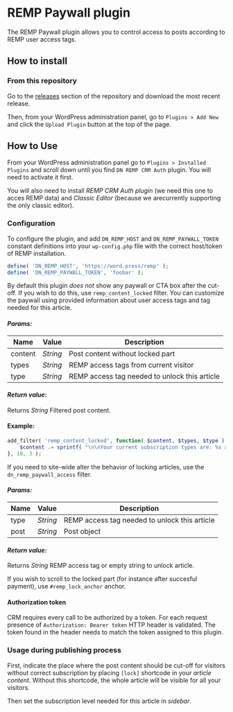# REMP Paywall plugin

The REMP Paywall plugin allows you to control access to posts according to REMP user access tags.

## How to install

### From this repository

Go to the [releases](https://github.com/remp2020/dn-remp-paywall/releases) section of the repository and download the most recent release.

Then, from your WordPress administration panel, go to `Plugins > Add New` and click the `Upload Plugin` button at the top of the page.

## How to Use

From your WordPress administration panel go to `Plugins > Installed Plugins` and scroll down until you find `DN REMP CRM Auth` plugin. You will need to activate it first.

You will also need to install *REMP CRM Auth plugin* (we need this one to acces REMP data) and *Classic Editor* (because we arecurrently supporting the only classic editor).

### Configuration

To configure the plugin, and add `DN_REMP_HOST` and `DN_REMP_PAYWALL_TOKEN` constant definitions into your `wp-config.php` file with the correct host/token of REMP installation. 

```php
define( 'DN_REMP_HOST', 'https://word.press/remp' );
define( 'DN_REMP_PAYWALL_TOKEN', 'foobar' );
```

By default this plugin *does not* show any paywall or CTA box after the cut-off. If you wish to do this, use `remp_content_locked` filter. You can customize the paywall using provided information about user access tags and tag needed for this article.

#### *Params:*

| Name | Value | Description |
| --- |--- | --- |
| content | *String* | Post content without locked part |
| types | *String* | REMP access tags from current visitor |
| type | *String* | REMP access tag needed to unlock this article |

#### *Return value:*

Returns *String* Filtered post content.

#### Example:

```php
add_filter( 'remp_content_locked', function( $content, $types, $type ) {
    $content .= sprintf( "\n\nYour current subscription types are: %s and you are missing %s to see the whole article.", join( ', ', $types ), $type );
}, 10, 3 );
```

If you need to site-wide alter the behavior of locking articles, use the `dn_remp_paywall_access` filter.

#### *Params:*

| Name | Value |  Description |
| --- |--- | --- |
| type | *String* | REMP access tag needed to unlock this article |
| post | *String* | Post object |

#### *Return value:*

Returns *String* REMP access tag or empty string to unlock article.

If you wish to scroll to the locked part (for instance after succesful payment), use `#remp_lock_anchor` anchor.

#### Authorization token

CRM requires every call to be authorized by a token. For each request presence of `Authorization: Bearer token` HTTP header is validated. The token found in the header needs to match the token assigned to this plugin.

### Usage during publishing process

First, indicate the place where the post content should be cut-off for visitors without correct subscription by placing `[lock]` shortcode in your *article content*. Without this shortcode, the whole article will be visible for all your visitors.

Then set the subscription level needed for this article in *sidebar*.
